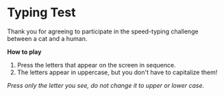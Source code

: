 # Typing Test
Thank you for agreeing to participate in the speed-typing challenge between a cat and a human.

**How to play**
1. Press the letters that appear on the screen in sequence.
2. The letters appear in uppercase, but you don't have to capitalize them!

*Press only the letter you see, do not change it to upper or lower case.*